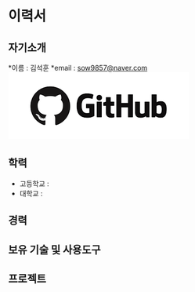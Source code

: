 # 이력서
## 자기소개
*이름 : 김석훈
*email : sow9857@naver.com
![깃허브사진](https://github.com/ksh51803/self_driving/blob/master/gh.png?raw=true)
## 학력
* 고등학교 : 
* 대학교 : 

## 경력

## 보유 기술 및 사용도구


## 프로젝트


